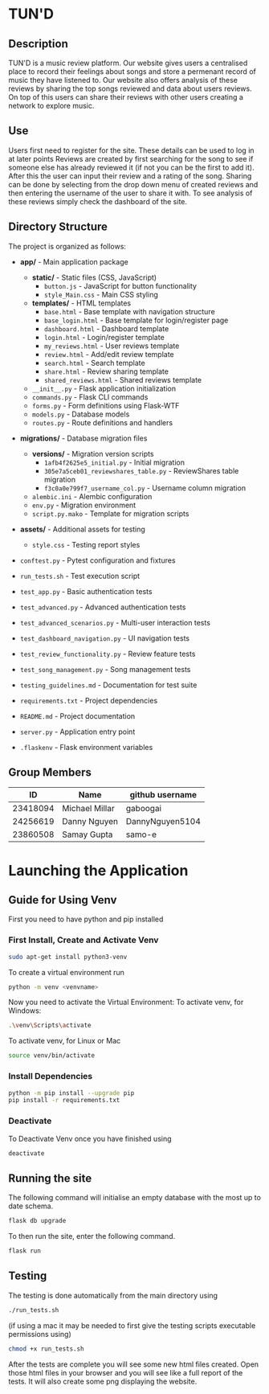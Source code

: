 # TUN'D

## Description
TUN'D is a music review platform. Our website gives users a centralised place to record their feelings about songs and store a permenant record of music they have listened to.
Our website also offers analysis of these reviews by sharing the top songs reviewed and data about users reviews.
On top of this users can share their reviews with other users creating a network to explore music.

## Use
Users first need to register for the site. These details can be used to log in at later points
Reviews are created by first searching for the song to see if someone else has already reviewed it (if not you can be the first to add it).
After this the user can input their review and a rating of the song.
Sharing can be done by selecting from the drop down menu of created reviews and then entering the username of the user to share it with.
To see analysis of these reviews simply check the dashboard of the site. 

## Directory Structure

The project is organized as follows:

- **app/** - Main application package
  - **static/** - Static files (CSS, JavaScript)
    - `button.js` - JavaScript for button functionality
    - `style_Main.css` - Main CSS styling
  - **templates/** - HTML templates
    - `base.html` - Base template with navigation structure
    - `base_login.html` - Base template for login/register page
    - `dashboard.html` - Dashboard template
    - `login.html` - Login/register template
    - `my_reviews.html` - User reviews template
    - `review.html` - Add/edit review template
    - `search.html` - Search template
    - `share.html` - Review sharing template
    - `shared_reviews.html` - Shared reviews template
  - `__init__.py` - Flask application initialization
  - `commands.py` - Flask CLI commands
  - `forms.py` - Form definitions using Flask-WTF
  - `models.py` - Database models
  - `routes.py` - Route definitions and handlers

- **migrations/** - Database migration files
  - **versions/** - Migration version scripts
    - `1afb4f2625e5_initial.py` - Initial migration
    - `305e7a5ceb01_reviewshares_table.py` - ReviewShares table migration
    - `f3c0a0e799f7_username_col.py` - Username column migration
  - `alembic.ini` - Alembic configuration
  - `env.py` - Migration environment
  - `script.py.mako` - Template for migration scripts

- **assets/** - Additional assets for testing
  - `style.css` - Testing report styles

- `conftest.py` - Pytest configuration and fixtures
- `run_tests.sh` - Test execution script
- `test_app.py` - Basic authentication tests
- `test_advanced.py` - Advanced authentication tests
- `test_advanced_scenarios.py` - Multi-user interaction tests
- `test_dashboard_navigation.py` - UI navigation tests
- `test_review_functionality.py` - Review feature tests
- `test_song_management.py` - Song management tests
- `testing_guidelines.md` - Documentation for test suite
- `requirements.txt` - Project dependencies
- `README.md` - Project documentation
- `server.py` - Application entry point
- `.flaskenv` - Flask environment variables

## Group Members
| ID       | Name           | github username |
| -------- | -------------- | --------------- |
| 23418094 | Michael Millar | gaboogai        |
| 24256619 | Danny Nguyen   | DannyNguyen5104 |
| 23860508 | Samay Gupta    | samo-e          |

# Launching the Application

## Guide for Using Venv
First you need to have python and pip installed

### First Install, Create and Activate Venv
```bash
sudo apt-get install python3-venv
```

To create a virtual environment run
```bash
python -m venv <venvname>
```

Now you need to activate the Virtual Environment:
To activate venv, for Windows:
```bash
.\venv\Scripts\activate
```
To activate venv, for Linux or Mac
```bash
source venv/bin/activate
```


### Install Dependencies
```bash
python -m pip install --upgrade pip
pip install -r requirements.txt
```

### Deactivate
To Deactivate Venv once you have finished using
```bash
deactivate
```

## Running the site

The following command will initialise an empty database with the most up to date schema.
```bash
flask db upgrade
```
To then run the site, enter the following command.
```bash
flask run
```

## Testing

The testing is done automatically from the main directory using
```bash
./run_tests.sh
```
(if using a mac it may be needed to first give the testing scripts executable permissions using)
```bash
chmod +x run_tests.sh
```

After the tests are complete you will see some new html files created. 
Open those html files in your browser and you will see like a full report of the tests. 
It will also create some png displaying the website.
